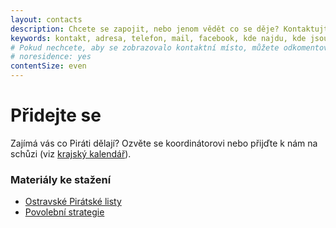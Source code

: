 ```yaml
---
layout: contacts
description: Chcete se zapojit, nebo jenom vědět co se děje? Kontaktujte Piráty v Ostravě!
keywords: kontakt, adresa, telefon, mail, facebook, kde najdu, kde jsou
# Pokud nechcete, aby se zobrazovalo kontaktní místo, můžete odkomentovat následující řádek:
# noresidence: yes
contentSize: even
---
```


<div class="o-section-header o-section-header--indented">
  <h1 class="t-h2-alt">Přidejte se</h1>
</div>

Zajímá vás co Piráti dělají? Ozvěte se koordinátorovi nebo přijďte k nám
na schůzi (viz <a href="{{ '/' | relative_url }}">krajský kalendář</a>).

### Materiály ke stažení
<ul>
  <li><a href="{{ 'assets/pdf/piratske-listy.pdf' | relative_url }}" target="_blank">Ostravské Pirátské listy</a></li>
  <li><a href="{{ 'assets/pdf/povolebni-strategie.pdf' | relative_url }}" target="_blank">Povolební strategie</a></li>
</ul>


